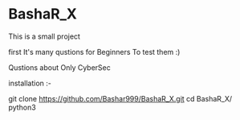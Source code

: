 # BashaR_X
This is a small project

first It's many qustions for Beginners To test them :) 

Qustions about Only CyberSec 

installation :-

git clone https://github.com/Bashar999/BashaR_X.git
cd BashaR_X/
python3 
